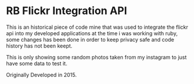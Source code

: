 RB Flickr Integration API
===

This is an historical piece of code mine that was used to integrate the flickr api into my developed applications at the time i was working with ruby, some changes has been done in order to keep privacy safe and code history has not been keept.

This is only showing some random photos taken from my instagram to just have some data to test it.

Originally Developed in 2015.
